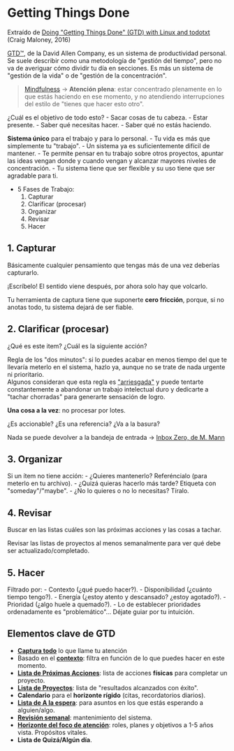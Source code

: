 # Getting Things Done
Extraído de [Doing "Getting Things Done" (GTD) with Linux and todotxt](https://www.youtube.com/watch?v=TtBCh2EWyXY) (Craig Maloney, 2016)

[GTD™](https://es.wikipedia.org/wiki/Getting_Things_Done), de la David Allen Company, es un sistema de productividad personal. Se suele describir como una metodología de "gestión del tiempo", pero no va de averiguar cómo dividir tu día en secciones. Es más un sistema de "gestión de la vida" o de "gestión de la concentración".

 > [Mindfulness](https://en.wikipedia.org/wiki/Mindfulness) -> **Atención plena**:
 > estar concentrado plenamente en lo que estás haciendo en ese momento,
 > y no atendiendo interrupciones del estilo de "tienes que hacer esto otro".

¿Cuál es el objetivo de todo esto?
	- Sacar cosas de tu cabeza.
	- Estar presente.
	- Saber qué necesitas hacer.
	- Saber qué no estás haciendo.

**Sistema único** para el trabajo y para lo personal.
	- Tu vida es más que simplemente tu "trabajo".
	- Un sistema ya es suficientemente difícil de mantener.
	- Te permite pensar en tu trabajo sobre otros proyectos, apuntar las ideas vengan donde y cuando vengan y alcanzar mayores niveles de concentración.
	- Tu sistema tiene que ser flexible y su uso tiene que ser agradable para ti.

- 5 Fases de Trabajo:
	1. Capturar
	2. Clarificar (procesar)
	3. Organizar
	4. Revisar
	5. Hacer

## 1. Capturar
Básicamente cualquier pensamiento que tengas más de una vez deberías capturarlo.

¡Escríbelo! El sentido viene después, por ahora solo hay que volcarlo.

Tu herramienta de captura tiene que suponerte **cero fricción**, porque, si no anotas todo, tu sistema dejará de ser fiable.

## 2. Clarificar (procesar)
¿Qué es este item? ¿Cuál es la siguiente acción?

Regla de los "dos minutos": si lo puedes acabar en menos tiempo del que te llevaría meterlo en el sistema, hazlo ya, aunque no se trate de nada urgente ni prioritario.  
Algunos consideran que esta regla es ["arriesgada"](https://optimainfinito.com/2015/03/gtd-la-arriesgada-regla-de-los-dos-minutos.html) y puede tentarte constantemente a abandonar un trabajo intelectual duro y dedicarte a "tachar chorradas" para generarte sensación de logro.

**Una cosa a la vez**: no procesar por lotes.

¿Es accionable? ¿Es una referencia? ¿Va a la basura?

Nada se puede devolver a la bandeja de entrada -> [Inbox Zero, de M. Mann](https://en.wikipedia.org/wiki/Merlin_Mann)

## 3. Organizar
Si un ítem no tiene acción:
	- ¿Quieres mantenerlo? Referéncialo (para meterlo en tu archivo).
	- ¿Quizá quieras hacerlo más tarde? Etiqueta con "someday"/"maybe".
	- ¿No lo quieres o no lo necesitas? Tíralo.

## 4. Revisar
Buscar en las listas cuáles son las próximas acciones y las cosas a tachar.

Revisar las listas de proyectos al menos semanalmente para ver qué debe ser actualizado/completado.

## 5. Hacer
Filtrado por:
	- Contexto (¿qué puedo hacer?).
	- Disponibilidad (¿cuánto tiempo tengo?).
	- Energía (¿estoy atento y descansado? ¿estoy agotado?).
	- Prioridad (¿algo huele a quemado?).
		- Lo de establecer prioridades ordenadamente es "problemático"... Déjate guiar por tu intuición.

## Elementos clave de GTD
- [**Captura todo**](https://www.aprendiendogtd.com/podcast-productividad/005-recopilar-informacion-gtd/) lo que llame tu atención
- Basado en el [**contexto**](https://www.aprendiendogtd.com/podcast-productividad/019-los-contextos-en-gtd-productividad/): filtra en función de lo que puedes hacer en este momento.
- [**Lista de Próximas Acciones**](https://www.aprendiendogtd.com/blog-productividad/reflexiones/serie-olivares-efectivos-ix-siguientes-acciones/): lista de acciones __físicas__ para completar un proyecto.
- [**Lista de Proyectos**](https://www.aprendiendogtd.com/blog-productividad/todoist/implantar-gtd-en-todoist-lista-de-proyectos/): lista de "resultados alcanzados con éxito".
- **Calendario** para el **horizonte rígido** (citas, recordatorios diarios).
- [**Lista de A la espera**](https://www.aprendiendogtd.com/blog-productividad/todoist/gtd-en-todoist-a-la-espera-seguimiento-algun-dia/): para asuntos en los que estás esperando a alguien/algo.
- [**Revisión semanal**](https://www.aprendiendogtd.com/podcast-productividad/como-lo-hacemos-reflexionar-revisar/): mantenimiento del sistema.
- [**Horizonte del foco de atención**](https://www.aprendiendogtd.com/podcast-productividad/024-los-niveles-de-altitud-en-gtd/): roles, planes y objetivos a 1-5 años vista. Propósitos vitales.
- **Lista de Quizá/Algún día**.
